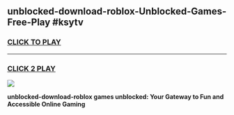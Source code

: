 
## unblocked-download-roblox-Unblocked-Games-Free-Play #ksytv
<h3>
<a href="https://us.freeplayer.one?title=unblocked-download-roblox&ref=9M">CLICK TO PLAY</a></h3>
<hr>

<h3>
<a href="https://us.freeplayer.one?title=unblocked-download-roblox&ref=9M">CLICK 2 PLAY</a>
  
</h3>

<a href="https://us.freeplayer.one?title=unblocked-download-roblox&ref=9M"><img src="https://clearcache.store/games.png"></a>


**unblocked-download-roblox games unblocked: Your Gateway to Fun and Accessible Online Gaming**
